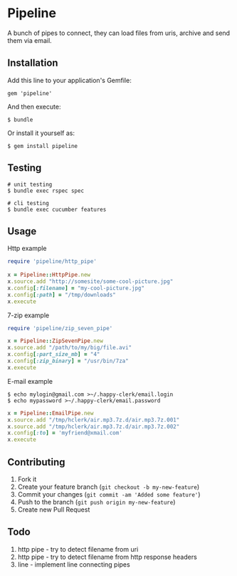# Pipeline

A bunch of pipes to connect, they can
load files from uris, archive and send
them via email.

## Installation

Add this line to your application's Gemfile:

    gem 'pipeline'

And then execute:

    $ bundle

Or install it yourself as:

    $ gem install pipeline


## Testing

    # unit testing
    $ bundle exec rspec spec
    
    # cli testing
    $ bundle exec cucumber features


## Usage

Http example
```ruby
require 'pipeline/http_pipe'
    
x = Pipeline::HttpPipe.new
x.source.add "http://somesite/some-cool-picture.jpg"
x.config[:filename] = "my-cool-picture.jpg"
x.config[:path] = "/tmp/downloads"
x.execute
```

7-zip example
```ruby
require 'pipeline/zip_seven_pipe'

x = Pipeline::ZipSevenPipe.new
x.source.add "/path/to/my/big/file.avi"
x.config[:part_size_mb] = "4"
x.config[:zip_binary] = "/usr/bin/7za"
x.execute
```

E-mail example

    $ echo mylogin@gmail.com >~/.happy-clerk/email.login
    $ echo mypassword >~/.happy-clerk/email.password
    
```ruby
x = Pipeline::EmailPipe.new
x.source.add "/tmp/hclerk/air.mp3.7z.d/air.mp3.7z.001"
x.source.add "/tmp/hclerk/air.mp3.7z.d/air.mp3.7z.002"
x.config[:to] = 'myfriend@xmail.com'
x.execute
```

## Contributing

1. Fork it
2. Create your feature branch (`git checkout -b my-new-feature`)
3. Commit your changes (`git commit -am 'Added some feature'`)
4. Push to the branch (`git push origin my-new-feature`)
5. Create new Pull Request

## Todo

1. http pipe - try to detect filename from uri
2. http pipe - try to detect filename from http response headers
3. line - implement line connecting pipes
